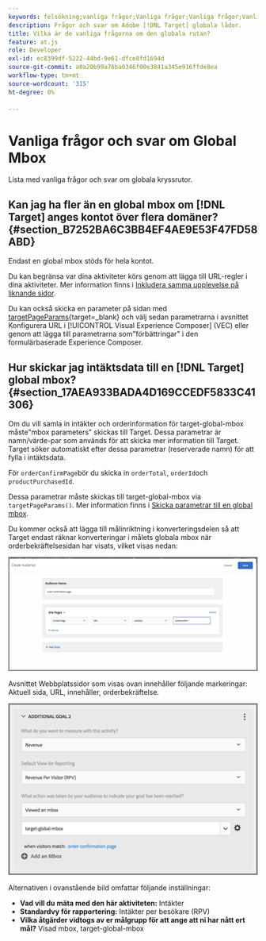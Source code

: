 ```yaml
---
keywords: felsökning;vanliga frågor;Vanliga frågor;Vanliga frågor;Vanliga frågor;global;global mbox
description: Frågor och svar om Adobe [!DNL Target] globala lådor.
title: Vilka är de vanliga frågorna om den globala rutan?
feature: at.js
role: Developer
exl-id: ec8399df-5222-44bd-9e61-dfce8fd1694d
source-git-commit: a0a20b99a76ba0346f00e3841a345e916ffde8ea
workflow-type: tm+mt
source-wordcount: '315'
ht-degree: 0%

---
```


# Vanliga frågor och svar om Global Mbox

Lista med vanliga frågor och svar om globala kryssrutor.

## Kan jag ha fler än en global mbox om [!DNL Target] anges kontot över flera domäner? {#section_B7252BA6C3BB4EF4AE9E53F47FD58ABD}

Endast en global mbox stöds för hela kontot.

Du kan begränsa var dina aktiviteter körs genom att lägga till URL-regler i dina aktiviteter. Mer information finns i [Inkludera samma upplevelse på liknande sidor](/help/main/c-experiences/c-visual-experience-composer/temtest.md#task_2539D51A18044F82B0D9895636546781).

Du kan också skicka en parameter på sidan med [targetPageParams](https://developer.adobe.com/target/implement/client-side/atjs/atjs-functions/targetpageparams/){target=_blank} och välj sedan parametrarna i avsnittet Konfigurera URL i [!UICONTROL Visual Experience Composer] (VEC) eller genom att lägga till parametrarna som&quot;förbättringar&quot; i den formulärbaserade Experience Composer.

## Hur skickar jag intäktsdata till en [!DNL Target] global mbox? {#section_17AEA933BADA4D169CCEDF5833C41306}

Om du vill samla in intäkter och orderinformation för target-global-mbox måste&quot;mbox parameters&quot; skickas till Target. Dessa parametrar är namn/värde-par som används för att skicka mer information till Target. Target söker automatiskt efter dessa parametrar (reserverade namn) för att fylla i intäktsdata.

För `orderConfirmPage`bör du skicka in `orderTotal`, `orderId`och `productPurchasedId`.

Dessa parametrar måste skickas till target-global-mbox via `targetPageParams()`. Mer information finns i [Skicka parametrar till en global mbox](https://developer.adobe.com/target/implement/client-side/atjs/global-mbox/pass-parameters-to-global-mbox/).

Du kommer också att lägga till målinriktning i konverteringsdelen så att Target endast räknar konverteringar i målets globala mbox när orderbekräftelsesidan har visats, vilket visas nedan:

![](assets/revenue1.png)

Avsnittet Webbplatssidor som visas ovan innehåller följande markeringar: Aktuell sida, URL, innehåller, orderbekräftelse.

![](assets/revenue2.png)

Alternativen i ovanstående bild omfattar följande inställningar:

* **Vad vill du mäta med den här aktiviteten:** Intäkter
* **Standardvy för rapportering:** Intäkter per besökare (RPV)
* **Vilka åtgärder vidtogs av er målgrupp för att ange att ni har nått ert mål?** Visad mbox, target-global-mbox
